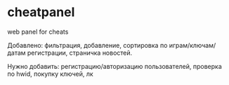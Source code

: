 # cheatpanel
web panel for cheats

Добавлено:
фильтрация, добавление, сортировка по играм/ключам/датам регистрации, страничка новостей.

Нужно добавить:
регистрацию/авторизацию пользователей, проверка по hwid, покупку  ключей, лк 
